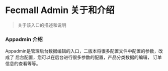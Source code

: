 Fecmall Admin 关于和介绍
=========================

> 关于该入口的描述和说明


### Appadmin 介绍


Appadmin是管理后台数据编辑的入口，二版本将很多配置文件中配置的参数，改成了
后台配置，您可以在后台进行很多参数的配置，产品分类数据的编辑，
订单信息的查看等等。





